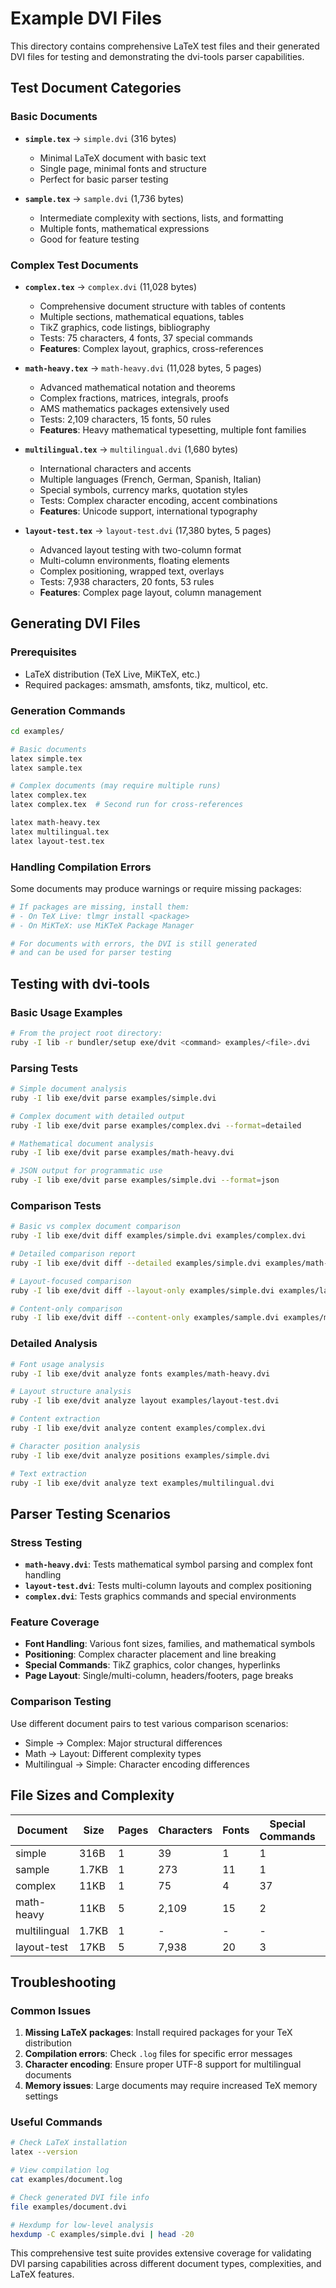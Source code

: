 # Example DVI Files

This directory contains comprehensive LaTeX test files and their generated DVI files for testing and demonstrating the dvi-tools parser capabilities.

## Test Document Categories

### Basic Documents
- **`simple.tex`** → `simple.dvi` (316 bytes)
  - Minimal LaTeX document with basic text
  - Single page, minimal fonts and structure
  - Perfect for basic parser testing

- **`sample.tex`** → `sample.dvi` (1,736 bytes)
  - Intermediate complexity with sections, lists, and formatting
  - Multiple fonts, mathematical expressions
  - Good for feature testing

### Complex Test Documents

- **`complex.tex`** → `complex.dvi` (11,028 bytes)
  - Comprehensive document structure with tables of contents
  - Multiple sections, mathematical equations, tables
  - TikZ graphics, code listings, bibliography
  - Tests: 75 characters, 4 fonts, 37 special commands
  - **Features**: Complex layout, graphics, cross-references

- **`math-heavy.tex`** → `math-heavy.dvi` (11,028 bytes, 5 pages)
  - Advanced mathematical notation and theorems
  - Complex fractions, matrices, integrals, proofs
  - AMS mathematics packages extensively used
  - Tests: 2,109 characters, 15 fonts, 50 rules
  - **Features**: Heavy mathematical typesetting, multiple font families

- **`multilingual.tex`** → `multilingual.dvi` (1,680 bytes)
  - International characters and accents
  - Multiple languages (French, German, Spanish, Italian)
  - Special symbols, currency marks, quotation styles
  - Tests: Complex character encoding, accent combinations
  - **Features**: Unicode support, international typography

- **`layout-test.tex`** → `layout-test.dvi` (17,380 bytes, 5 pages)
  - Advanced layout testing with two-column format
  - Multi-column environments, floating elements
  - Complex positioning, wrapped text, overlays
  - Tests: 7,938 characters, 20 fonts, 53 rules
  - **Features**: Complex page layout, column management

## Generating DVI Files

### Prerequisites
- LaTeX distribution (TeX Live, MiKTeX, etc.)
- Required packages: amsmath, amsfonts, tikz, multicol, etc.

### Generation Commands

```bash
cd examples/

# Basic documents
latex simple.tex
latex sample.tex

# Complex documents (may require multiple runs)
latex complex.tex
latex complex.tex  # Second run for cross-references

latex math-heavy.tex
latex multilingual.tex  
latex layout-test.tex
```

### Handling Compilation Errors

Some documents may produce warnings or require missing packages:

```bash
# If packages are missing, install them:
# - On TeX Live: tlmgr install <package>
# - On MiKTeX: use MiKTeX Package Manager

# For documents with errors, the DVI is still generated 
# and can be used for parser testing
```

## Testing with dvi-tools

### Basic Usage Examples

```bash
# From the project root directory:
ruby -I lib -r bundler/setup exe/dvit <command> examples/<file>.dvi
```

### Parsing Tests

```bash
# Simple document analysis
ruby -I lib exe/dvit parse examples/simple.dvi

# Complex document with detailed output
ruby -I lib exe/dvit parse examples/complex.dvi --format=detailed

# Mathematical document analysis
ruby -I lib exe/dvit parse examples/math-heavy.dvi

# JSON output for programmatic use
ruby -I lib exe/dvit parse examples/simple.dvi --format=json
```

### Comparison Tests

```bash
# Basic vs complex document comparison
ruby -I lib exe/dvit diff examples/simple.dvi examples/complex.dvi

# Detailed comparison report
ruby -I lib exe/dvit diff --detailed examples/simple.dvi examples/math-heavy.dvi

# Layout-focused comparison
ruby -I lib exe/dvit diff --layout-only examples/simple.dvi examples/layout-test.dvi

# Content-only comparison
ruby -I lib exe/dvit diff --content-only examples/sample.dvi examples/multilingual.dvi
```

### Detailed Analysis

```bash
# Font usage analysis
ruby -I lib exe/dvit analyze fonts examples/math-heavy.dvi

# Layout structure analysis  
ruby -I lib exe/dvit analyze layout examples/layout-test.dvi

# Content extraction
ruby -I lib exe/dvit analyze content examples/complex.dvi

# Character position analysis
ruby -I lib exe/dvit analyze positions examples/simple.dvi

# Text extraction
ruby -I lib exe/dvit analyze text examples/multilingual.dvi
```

## Parser Testing Scenarios

### Stress Testing
- **`math-heavy.dvi`**: Tests mathematical symbol parsing and complex font handling
- **`layout-test.dvi`**: Tests multi-column layouts and complex positioning
- **`complex.dvi`**: Tests graphics commands and special environments

### Feature Coverage
- **Font Handling**: Various font sizes, families, and mathematical symbols
- **Positioning**: Complex character placement and line breaking
- **Special Commands**: TikZ graphics, color changes, hyperlinks
- **Page Layout**: Single/multi-column, headers/footers, page breaks

### Comparison Testing
Use different document pairs to test various comparison scenarios:
- Simple → Complex: Major structural differences
- Math → Layout: Different complexity types  
- Multilingual → Simple: Character encoding differences

## File Sizes and Complexity

| Document | Size | Pages | Characters | Fonts | Special Commands | Rules |
|----------|------|-------|------------|-------|------------------|-------|
| simple | 316B | 1 | 39 | 1 | 1 | 0 |
| sample | 1.7KB | 1 | 273 | 11 | 1 | 16 |
| complex | 11KB | 1 | 75 | 4 | 37 | 0 |
| math-heavy | 11KB | 5 | 2,109 | 15 | 2 | 50 |
| multilingual | 1.7KB | 1 | - | - | - | - |
| layout-test | 17KB | 5 | 7,938 | 20 | 3 | 53 |

## Troubleshooting

### Common Issues

1. **Missing LaTeX packages**: Install required packages for your TeX distribution
2. **Compilation errors**: Check `.log` files for specific error messages
3. **Character encoding**: Ensure proper UTF-8 support for multilingual documents
4. **Memory issues**: Large documents may require increased TeX memory settings

### Useful Commands

```bash
# Check LaTeX installation
latex --version

# View compilation log
cat examples/document.log

# Check generated DVI file info
file examples/document.dvi

# Hexdump for low-level analysis
hexdump -C examples/simple.dvi | head -20
```

This comprehensive test suite provides extensive coverage for validating DVI parsing capabilities across different document types, complexities, and LaTeX features.
